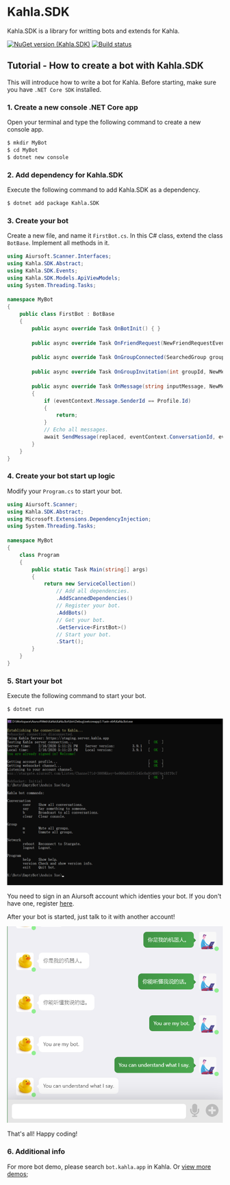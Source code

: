 # Kahla.SDK

Kahla.SDK is a library for writting bots and extends for Kahla.

[![NuGet version (Kahla.SDK)](https://img.shields.io/nuget/v/Kahla.SDK.svg?style=flat-square)](https://www.nuget.org/packages/Kahla.SDK/)
[![Build status](https://dev.azure.com/aiursoft/Star/_apis/build/status/Kahla%20Server%20Build)](https://dev.azure.com/aiursoft/Star/_build/latest?definitionId=6)

## Tutorial - How to create a bot with Kahla.SDK

This will introduce how to write a bot for Kahla. Before starting, make sure you have `.NET Core SDK` installed.

### 1. Create a new console .NET Core app

Open your terminal and type the following command to create a new console app.

```bash
$ mkdir MyBot
$ cd MyBot
$ dotnet new console
```

### 2. Add dependency for Kahla.SDK

Execute the following command to add Kahla.SDK as a dependency.

```bash
$ dotnet add package Kahla.SDK
```

### 3. Create your bot

Create a new file, and name it `FirstBot.cs`. In this C# class, extend the class `BotBase`. Implement all methods in it.

```csharp
using Aiursoft.Scanner.Interfaces;
using Kahla.SDK.Abstract;
using Kahla.SDK.Events;
using Kahla.SDK.Models.ApiViewModels;
using System.Threading.Tasks;

namespace MyBot
{
    public class FirstBot : BotBase
    {
        public async override Task OnBotInit() { }

        public async override Task OnFriendRequest(NewFriendRequestEvent arg) { }

        public async override Task OnGroupConnected(SearchedGroup group) { }

        public async override Task OnGroupInvitation(int groupId, NewMessageEvent eventContext) { }

        public async override Task OnMessage(string inputMessage, NewMessageEvent eventContext) 
        {
            if (eventContext.Message.SenderId == Profile.Id)
            {
                return;
            }
            // Echo all messages.
            await SendMessage(replaced, eventContext.ConversationId, eventContext.AESKey);
        }
    }
}
```

### 4. Create your bot start up logic

Modify your `Program.cs` to start your bot.

```csharp
using Aiursoft.Scanner;
using Kahla.SDK.Abstract;
using Microsoft.Extensions.DependencyInjection;
using System.Threading.Tasks;

namespace MyBot
{
    class Program
    {
        public static Task Main(string[] args)
        {
            return new ServiceCollection()
                // Add all dependencies.
                .AddScannedDependencies()
                // Register your bot.
                .AddBots()
                // Get your bot.
                .GetService<FirstBot>()
                // Start your bot.
                .Start();
        }
    }
}

```

### 5. Start your bot

Execute the following command to start your bot.

```bash
$ dotnet run
```

![demo](./Pics/rundemo.png)


You need to sign in an Aiursoft account which identies your bot. If you don't have one, register [here](https://server.kahla.app/Auth/GoRegister).

After your bot is started, just talk to it with another account!

![demo](./Pics/botchatdemo.png)

That's all! Happy coding!

### 6. Additional info

For more bot demo, please search `bot.kahla.app` in Kahla. Or [view more demos](https://github.com/AiursoftWeb/Kahla/tree/dev/Kahla.Bot/Bots);